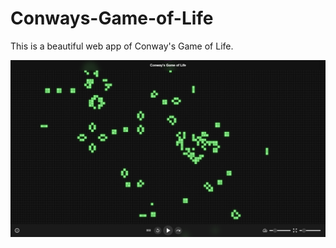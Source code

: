 # Conways-Game-of-Life

This is a beautiful web app of Conway's Game of Life.

![screenshot](/images/screenshot.png)

